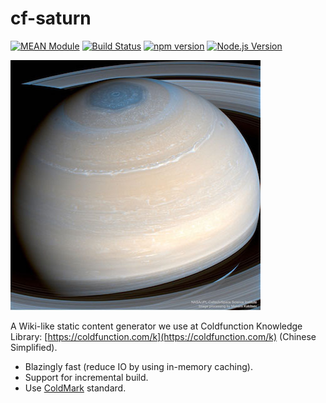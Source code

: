 # cf-saturn

[![MEAN Module](https://img.shields.io/badge/MEAN%20Module-TypeScript-blue.svg)](https://github.com/mgenware/MEAN-Module)
[![Build Status](https://travis-ci.org/mgenware/cf-saturn.svg?branch=master)](http://travis-ci.org/mgenware/cf-saturn)
[![npm version](https://badge.fury.io/js/cf-saturn.svg)](https://badge.fury.io/js/cf-saturn)
[![Node.js Version](http://img.shields.io/node/v/cf-saturn.svg)](https://nodejs.org/en/)


![cf-saturn](_assets/saturn.jpg)

A Wiki-like static content generator we use at Coldfunction Knowledge Library: [https://coldfunction.com/k](https://coldfunction.com/k) (Chinese Simplified).

* Blazingly fast (reduce IO by using in-memory caching).
* Support for incremental build.
* Use [ColdMark](https://github.com/mgenware/coldmark) standard.